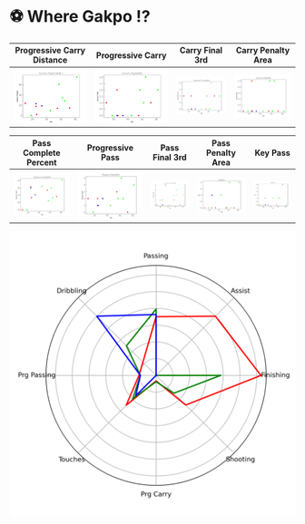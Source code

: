 # :soccer: Where Gakpo ⁉
|Progressive Carry Distance|Progressive Carry|Carry Final 3rd|Carry Penalty Area|
|---|---|---|---|
|![Position Scatter](VS_Position/img/Carries%20PrgDist&Min.png)|![Position Scatter](VS_Position/img/Carries%20PrgC&Min.png)|![Position Scatter](VS_Position/img/Carries%20Fin%203rd&Min.png)|![Position Scatter](VS_Position/img/Carries%20CPA&Min.png)|

|Pass Complete Percent|Progressive Pass|Pass Final 3rd|Pass Penalty Area|Key Pass|
|---|---|---|---|---|
|![Position Scatter](VS_Position/img/Passes%20Cmp%25&Min.png)|![Position Scatter](VS_Position/img/Passes%20PrgP&Min.png)|![Position Scatter](VS_Position/img/Passes%20Fin%203rd&Min.png)|![Position Scatter](VS_Position/img/PPA&Min.png)|![Position Scatter](VS_Position/img/KP&Min.png)|




![Position Radar](VS_Position/img/vs_pos_radar.png)


